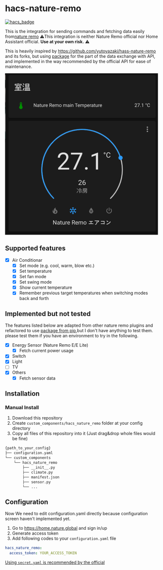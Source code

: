 # hacs-nature-remo

[![hacs_badge](https://img.shields.io/badge/HACS-Custom-41BDF5.svg?style=for-the-badge)](https://github.com/kkiyama117/hacs-nature-remo)

This is the integration for sending commands and fetching data easily from[nature remo](https://en.nature.global/)
⚠️This integration is neither Nature Remo official nor Home Assistant official. **Use at your own risk.** ⚠️

This is heavily inspired by https://github.com/yutoyazaki/hass-nature-remo and its forks, but using [package](https://github.com/morinokami/nature-remo) for the part of the data exchange with API, and implemented in the way recommended by the official API for ease of maintenance.

![screenshot](./screenshot_1.png)

## Supported features

- [x] Air Conditionar
  - [x] Set mode (e.g. cool, warm, blow etc.)
  - [x] Set temperature
  - [x] Set fan mode
  - [x] Set swing mode
  - [x] Show current temperature
  - [x] Remember previous target temperatures when switching modes back and forth

## Implemented but not tested
The features listed below are adapted from other nature remo plugins and refactored to use [package from pip](https://github.com/morinokami/nature-remo),but I don't have anything to test them.
please test them if you have an environment to try in the following.

- [x] Energy Sensor (Nature Remo E/E Lite)
  - [x] Fetch current power usage
- [x] Switch
- [x] Light
- [ ] TV
- [x] Others
  - [x] Fetch sensor data
  
## Installation

### Manual Install

1. Download this repository
1. Create `custom_components/hacs_nature_remo` folder at your config directory
1. Copy all files of this repository into it (Just drag&drop whole files would be fine)

```
{path_to_your_config}
├── configuration.yaml
└── custom_components
    └── hacs_nature_remo
        ├── __init__.py
        ├── climate.py
        ├── manifest.json
        ├── sensor.py
        └── ... 
```


## Configuration

Now We need to edit configuration.yaml directly because configuration screen haven't implemented yet. 

1. Go to https://home.nature.global and sign in/up
1. Generate access token
1. Add following codes to your `configuration.yaml` file

```yaml
hacs_nature_remo:
  access_token: YOUR_ACCESS_TOKEN
```

[Using `secret.yaml` is recommended by the official](https://www.home-assistant.io/docs/configuration/secrets/)
